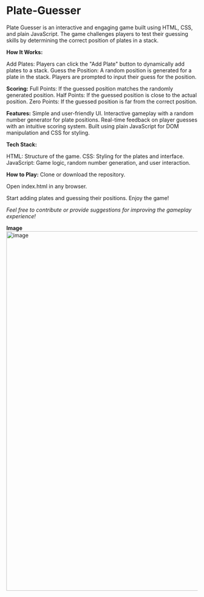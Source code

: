# Plate-Guesser
Plate Guesser is an interactive and engaging game built using HTML, CSS, and plain JavaScript. The game challenges players to test their guessing skills by determining the correct position of plates in a stack.  


**How It Works:**

Add Plates: Players can click the "Add Plate" button to dynamically add plates to a stack.
Guess the Position: A random position is generated for a plate in the stack. Players are prompted to input their guess for the position.


**Scoring:**
Full Points: If the guessed position matches the randomly generated position.
Half Points: If the guessed position is close to the actual position.
Zero Points: If the guessed position is far from the correct position.


**Features:**
Simple and user-friendly UI.
Interactive gameplay with a random number generator for plate positions.
Real-time feedback on player guesses with an intuitive scoring system.
Built using plain JavaScript for DOM manipulation and CSS for styling.


**Tech Stack:**

HTML: Structure of the game.
CSS: Styling for the plates and interface.
JavaScript: Game logic, random number generation, and user interaction.


**How to Play:**
Clone or download the repository.

Open index.html in any browser.

Start adding plates and guessing their positions. Enjoy the game!


_Feel free to contribute or provide suggestions for improving the gameplay experience!_



**Image**
<img width="946" alt="image" src="https://github.com/user-attachments/assets/a133d423-bdde-41ec-af29-45bec0f25abf" />
